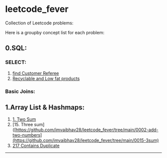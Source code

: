 # leetcode_fever

Collection of Leetcode problems:

Here is a groupby concept list for each problem:

0.SQL:
----
### SELECT:

1. [find Customer Referee](https://github.com/imvaibhav28/leetcode_fever/tree/main/0584-find-customer-referee)
2. [Recyclable and Low fat products](https://github.com/imvaibhav28/leetcode_fever/tree/main/1757-recyclable-and-low-fat-products)

### Basic Joins:


1.Array List & Hashmaps:
---

1. [1. Two Sum](https://github.com/imvaibhav28/leetcode_fever/tree/main/0001-two-sum)
2. [15. Three sum]([https://github.com/imvaibhav28/leetcode_fever/tree/main/0002-add-two-numbers](https://github.com/imvaibhav28/leetcode_fever/tree/main/0015-3sum)
3. [217 Contains Duplicate](https://github.com/imvaibhav28/leetcode_fever/tree/main/0217-contains-duplicate)
----
